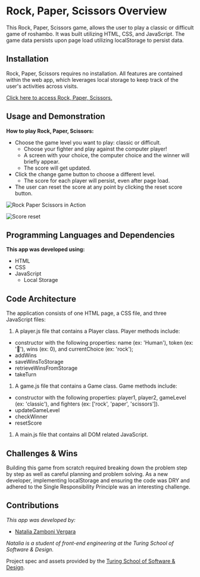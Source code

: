 # Rock, Paper, Scissors Overview

This Rock, Paper, Scissors game, allows the user to play a classic or difficult game of roshambo. It was built utilizing HTML, CSS, and JavaScript. The game data persists upon page load utilizing localStorage to persist data.

## Installation

Rock, Paper, Scissors requires no installation. All features are contained within the web app, which leverages local storage to keep track of the user's activities across visits.

[Click here to access Rock, Paper, Scissors.](https://github.com/nzambonivergara/rock-paper-scissors)

## Usage and Demonstration

**How to play Rock, Paper, Scissors:**

- Choose the game level you want to play: classic or difficult.
  - Choose your fighter and play against the computer player!
  - A screen with your choice, the computer choice and the winner will briefly appear.
  - The score will get updated.
- Click the change game button to choose a different level.
  - The score for each player will persist, even after page load.
- The user can reset the score at any point by clicking the reset score button.

![Rock Paper Scissors in Action](https://user-images.githubusercontent.com/83611094/128779181-a9eb40c5-9fff-4a1e-a097-60d4b98384ca.gif)

![Score reset](https://user-images.githubusercontent.com/83611094/128955359-ddbc5c9e-9ec4-4c13-b9b3-295046f55f56.gif)


## Programming Languages and Dependencies

**This app was developed using:**

- HTML
- CSS
- JavaScript
  - Local Storage

## Code Architecture

The application consists of one HTML page, a CSS file, and three JavaScript files:

1. A player.js file that contains a Player class.
Player methods include:
  - constructor with the following properties: name (ex: 'Human'), token (ex: '🙆'), wins (ex: 0), and currentChoice (ex: 'rock');
  - addWins
  - saveWinsToStorage
  - retrieveWinsFromStorage
  - takeTurn

1. A game.js file that contains a Game class. Game methods include:
  - constructor with the following properties: player1, player2, gameLevel (ex: 'classic'), and fighters (ex: ['rock', 'paper', 'scissors']).
  - updateGameLevel
  - checkWinner
  - resetScore

1. A main.js file that contains all DOM related JavaScript.

## Challenges & Wins

Building this game from scratch required breaking down the problem step by step as well as careful planning and problem solving. As a new developer, implementing localStorage and ensuring the code was DRY and adhered to the Single Responsibility Principle was an interesting challenge.

## Contributions

_This app was developed by:_

- [Natalia Zamboni Vergara](https://github.com/nzambonivergara)

_Natalia is a student of front-end engineering at the Turing School of Software & Design._

Project spec and assets provided by the [Turing School of Software & Design](https://turing.edu/).
